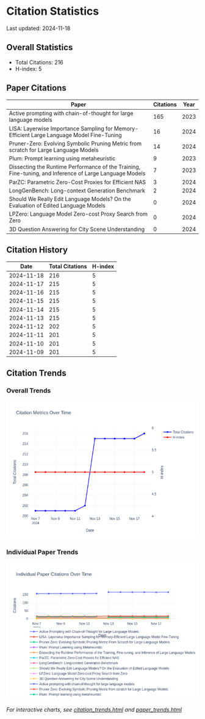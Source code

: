 # Citation Statistics

Last updated: 2024-11-18

## Overall Statistics
- Total Citations: 216
- H-index: 5

## Paper Citations

| Paper | Citations | Year |
| ----- | --------- | ---- |
| Active prompting with chain-of-thought for large language models | 165 | 2023 |
| LISA: Layerwise Importance Sampling for Memory-Efficient Large Language Model Fine-Tuning | 16 | 2024 |
| Pruner-Zero: Evolving Symbolic Pruning Metric from scratch for Large Language Models | 14 | 2024 |
| Plum: Prompt learning using metaheuristic | 9 | 2023 |
| Dissecting the Runtime Performance of the Training, Fine-tuning, and Inference of Large Language Models | 7 | 2023 |
| ParZC: Parametric Zero-Cost Proxies for Efficient NAS | 3 | 2024 |
| LongGenBench: Long-context Generation Benchmark | 2 | 2024 |
| Should We Really Edit Language Models? On the Evaluation of Edited Language Models | 0 | 2024 |
| LPZero: Language Model Zero-cost Proxy Search from Zero | 0 | 2024 |
| 3D Question Answering for City Scene Understanding | 0 | 2024 |

## Citation History

| Date | Total Citations | H-index |
| ---- | --------------- | ------- |
| 2024-11-18 | 216 | 5 |
| 2024-11-17 | 215 | 5 |
| 2024-11-16 | 215 | 5 |
| 2024-11-15 | 215 | 5 |
| 2024-11-14 | 215 | 5 |
| 2024-11-13 | 215 | 5 |
| 2024-11-12 | 202 | 5 |
| 2024-11-11 | 201 | 5 |
| 2024-11-10 | 201 | 5 |
| 2024-11-09 | 201 | 5 |

## Citation Trends

### Overall Trends
![Citation Trends](citation_trends.png)

### Individual Paper Trends
![Paper Trends](paper_trends.png)

*For interactive charts, see [citation_trends.html](citation_trends.html) and [paper_trends.html](paper_trends.html)*